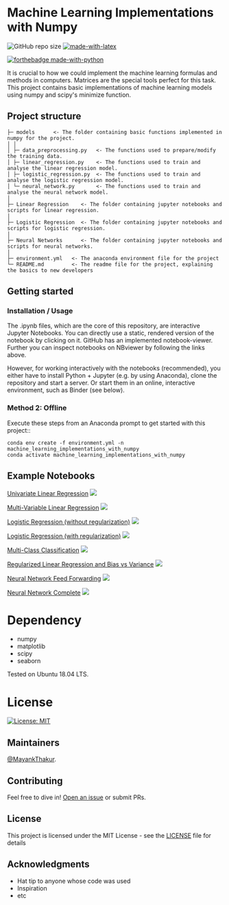 # Machine Learning Implementations with Numpy
![GitHub repo size](https://img.shields.io/github/repo-size/Mr-MayankThakur/Machine-Learning-Implementations-with-Numpy)
[![made-with-latex](https://img.shields.io/badge/Made%20with-LaTeX-1f425f.svg)](https://www.latex-project.org/)

[![forthebadge made-with-python](http://ForTheBadge.com/images/badges/made-with-python.svg)](https://www.python.org/)


It is crucial to how we could implement the machine learning formulas and methods in computers. Matrices are the special tools perfect for this task. This project contains basic implementations of machine learning models using numpy and scipy's minimize function. 

Project structure
-----------------

    ├─ models      <- The folder containing basic functions implemented in numpy for the project.
    │ │
    │ ├─ data_preprocessing.py   <- The functions used to prepare/modify the training data.
    │ ├─ linear_regression.py    <- The functions used to train and analyse the linear regression model.
    │ ├─ logistic_regression.py  <- The functions used to train and analyse the logistic regression model.
    │ └─ neural_network.py       <- The functions used to train and analyse the neural network model.
    │
    ├─ Linear Regression    <- The folder containing jupyter notebooks and scripts for linear regression.
    │
    ├─ Logistic Regression  <- The folder containing jupyter notebooks and scripts for logistic regression.
    │
    ├─ Neural Networks      <- The folder containing jupyter notebooks and scripts for neural networks.
    │
    ├─ environment.yml   <- The anaconda environment file for the project
    └─ README.md         <- The readme file for the project, explaining the basics to new developers

Getting started
---------------

### Installation / Usage

The .ipynb files, which are the core of this repository, are interactive Jupyter Notebooks. You can directly use a static, rendered version of the notebook by clicking on it. GitHub has an implemented notebook-viewer.
Further you can inspect notebooks on NBviewer by following the links above.

However, for working interactively with the notebooks (recommended), you either have to install Python + Jupyter (e.g. by using Anaconda), clone the repository and start a server. Or start them in an online, interactive environment, such as Binder (see below).
### Method 2: Offline
Execute these steps from an Anaconda prompt to get started with this project::

    conda env create -f environment.yml -n machine_learning_implementations_with_numpy
    conda activate machine_learning_implementations_with_numpy

Example Notebooks
-----------------
<a href="Linear_Regression\Univariate Linear Regression.ipynb">Univariate Linear Regression</a>
[![](https://img.shields.io/badge/open%20with-nbviewer-green)](https://nbviewer.jupyter.org/github/Mr-MayankThakur/Machine-Learning-Implementations-with-Numpy/blob/master/Linear_Regression/Univariate%20Linear%20Regression.ipynb)

<a href="Linear_Regression\Multi-Variable Linear Regression.ipynb">Multi-Variable Linear Regression</a>
[![](https://img.shields.io/badge/open%20with-nbviewer-green)](https://nbviewer.jupyter.org/github/Mr-MayankThakur/Machine-Learning-Implementations-with-Numpy/blob/master/Linear_Regression/Multi-Variable%20Linear%20Regression.ipynb)

<a href="Logistic_Regression\Logistic Regression (without regularization).ipynb">Logistic Regression (without regularization)</a>
[![](https://img.shields.io/badge/open%20with-nbviewer-green)](https://nbviewer.jupyter.org/github/Mr-MayankThakur/Machine-Learning-Implementations-with-Numpy/blob/master/Logistic_Regression/Logistic%20Regression%20%28without%20Regularization%29.ipynb)

<a href="Logistic_Regression\Logistic Regression (with regularization).ipynb">Logistic Regression (with regularization)</a>
[![](https://img.shields.io/badge/open%20with-nbviewer-green)](https://nbviewer.jupyter.org/github/Mr-MayankThakur/Machine-Learning-Implementations-with-Numpy/blob/master/Logistic_Regression/Logistic%20Regression%20%28with%20regularization%29.ipynb)

<a href="Logistic_Regression\Multi-Class Classification.ipynb">Multi-Class Classification</a>
[![](https://img.shields.io/badge/open%20with-nbviewer-green)](https://nbviewer.jupyter.org/github/Mr-MayankThakur/Machine-Learning-Implementations-with-Numpy/blob/master/Logistic_Regression/Multi-Class%20Classification.ipynb)

<a href="Model Performance Evaluation/Regularized Linear Regression and Bias vs Variance.ipynb">Regularized Linear Regression and Bias vs Variance</a>
[![](https://img.shields.io/badge/open%20with-nbviewer-green)](https://nbviewer.jupyter.org/github/Mr-MayankThakur/Machine-Learning-Implementations-with-Numpy/blob/master/Model%20Performance%20Evaluation/Regularized%20Linear%20Regression%20and%20Bias%20vs%20Variance.ipynb)

<a href="Neural Networks/neural_network_feed_forwarding.ipynb">Neural Network Feed Forwarding</a>
[![](https://img.shields.io/badge/open%20with-nbviewer-green)](https://nbviewer.jupyter.org/github/Mr-MayankThakur/Machine-Learning-Implementations-with-Numpy/blob/master/Neural%20Networks/neural_network_feed_forwarding.ipynb)

<a href="Neural Networks/neural_network_complete.ipynb">Neural Network Complete</a>
[![](https://img.shields.io/badge/open%20with-nbviewer-green)](https://nbviewer.jupyter.org/github/Mr-MayankThakur/Machine-Learning-Implementations-with-Numpy/blob/master/Neural%20Networks/neural_network_complete.ipynb)


Dependency
==========

  * numpy
  * matplotlib
  * scipy
  * seaborn

Tested on Ubuntu 18.04 LTS.

License
=======

[![License: MIT](https://img.shields.io/badge/License-MIT-yellow.svg)](https://opensource.org/licenses/MIT)

## Maintainers
[@MayankThakur](https://github.com/Mr-MayankThakur).

## Contributing

Feel free to dive in! [Open an issue](https://github.com/Mr-MayankThakur/Machine-Learning-Implementations-with-Numpy/issues/new/choose) or submit PRs.

## License

This project is licensed under the MIT License - see the [LICENSE](LICENSE) file for details

## Acknowledgments

* Hat tip to anyone whose code was used
* Inspiration
* etc
